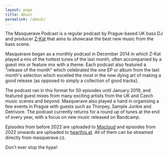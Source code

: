 ```yaml
---
layout: page
title: About
permalink: /about/
---
```


The Masquerave Podcast is a regular podcast by Prague-based UK bass DJ and producer [Z-Kat](http://z-kat.bandcamp.com) that aims to showcase the best new music from the bass scene.

Masquerave began as a monthly podcast in December 2014 in which Z-Kat played a mix of the hottest tunes of the last month, often accompanied by a guest mix or feature mix with a theme. Each podcast also featured a "release of the month" which celebrated the one EP or album from the last month's selection which excelled the most in the now dying art of making a good release (as opposed to simply a collection of good tracks).

The podcast ran in this format for 50 episodes until January 2019, and featured guest mixes from many exciting artists from the UK and Czech music scenes and beyond. Masquerave also played a hand in organising a few events in Prague with guests such as Thorpey, Sample Junkie and Detrivore. The podcast currently returns for a round up of tunes at the end of every year, with a focus on new music released on Bandcamp.

Episodes from before 2022 are uploaded to [Mixcloud](https://www.mixcloud.com/zkat/) and episodes from 2022 onwards are uploaded to [hearthis.at](https://hearthis.at/z-kat/). All of them can be streamed directly from masquerave.cz.

Don't ever stop the hype!
